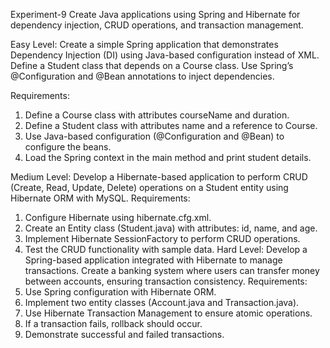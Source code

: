 Experiment-9
Create Java applications using Spring and Hibernate for dependency injection, CRUD operations, and transaction management.


Easy Level:
Create a simple Spring application that demonstrates Dependency Injection (DI) using Java-based configuration instead of XML. Define a Student class that depends on a Course class. Use Spring’s @Configuration and @Bean annotations to inject dependencies.

Requirements:
1.	Define a Course class with attributes courseName and duration.
2.	Define a Student class with attributes name and a reference to Course.
3.	Use Java-based configuration (@Configuration and @Bean) to configure the beans.
4.	Load the Spring context in the main method and print student details.

Medium Level:
Develop a Hibernate-based application to perform CRUD (Create, Read, Update, Delete) operations on a Student entity using Hibernate ORM with MySQL.
Requirements:
1.	Configure Hibernate using hibernate.cfg.xml.
2.	Create an Entity class (Student.java) with attributes: id, name, and age.
3.	Implement Hibernate SessionFactory to perform CRUD operations.
4.	Test the CRUD functionality with sample data.
Hard Level:
Develop a Spring-based application integrated with Hibernate to manage transactions. Create a banking system where users can transfer money between accounts, ensuring transaction consistency.
Requirements:
1.	Use Spring configuration with Hibernate ORM.
2.	Implement two entity classes (Account.java and Transaction.java).
3.	Use Hibernate Transaction Management to ensure atomic operations.
4.	If a transaction fails, rollback should occur.
5.	Demonstrate successful and failed transactions.

